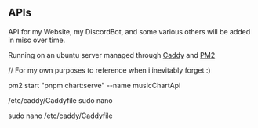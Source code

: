 ## APIs

API for my Website, my DiscordBot, and some various others will be added in misc over time.

Running on an ubuntu server managed through [Caddy](https://caddyserver.com/) and [PM2](https://pm2.keymetrics.io/)

// For my own purposes to reference when i inevitably forget :)

pm2 start "pnpm chart:serve" --name musicChartApi

/etc/caddy/Caddyfile
sudo nano

sudo nano /etc/caddy/Caddyfile
